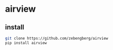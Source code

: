 # airview

## install

```sh
git clone https://github.com/zebengberg/airview
pip install airview
```
